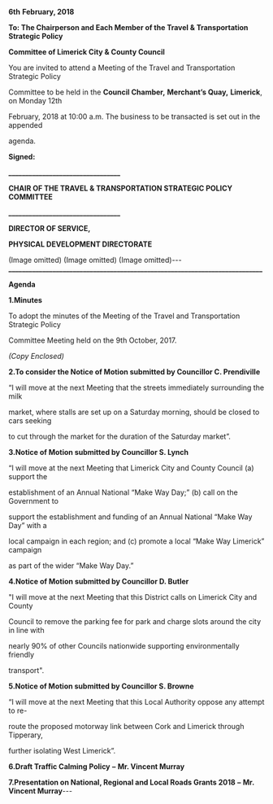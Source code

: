 **6th** **February, 2018**

**To: The Chairperson and Each Member of the Travel & Transportation Strategic Policy**

**Committee of Limerick City & County Council**

You are invited to attend a Meeting of the Travel and Transportation Strategic Policy

Committee to be held in the **Council Chamber,** **Merchant’s Quay,** **Limerick**, on Monday 12th

February, 2018 at 10:00 a.m. The business to be transacted is set out in the appended

agenda.

**Signed:**

**\_\_\_\_\_\_\_\_\_\_\_\_\_\_\_\_\_\_\_\_\_\_\_\_\_\_\_\_\_\_\_\_\_**

**CHAIR OF THE TRAVEL & TRANSPORTATION STRATEGIC POLICY COMMITTEE**

**\_\_\_\_\_\_\_\_\_\_\_\_\_\_\_\_\_\_\_\_\_\_\_\_\_\_\_\_\_\_\_\_\_**

**DIRECTOR OF SERVICE,**

**PHYSICAL DEVELOPMENT DIRECTORATE**

(Image omitted)
(Image omitted)
(Image omitted)---
**\_\_\_\_\_\_\_\_\_\_\_\_\_\_\_\_\_\_\_\_\_\_\_\_\_\_\_\_\_\_\_\_\_\_\_\_\_\_\_\_\_\_\_\_\_\_\_\_\_\_\_\_\_\_\_\_\_\_\_\_\_\_\_\_\_\_\_\_\_\_\_\_\_\_\_**

**Agenda**

**1.Minutes**

To adopt the minutes of the Meeting of the Travel and Transportation Strategic Policy

Committee Meeting held on the 9th October, 2017.

*(Copy Enclosed)*

**2.To consider the Notice of Motion submitted by Councillor C. Prendiville**

“I will move at the next Meeting that the streets immediately surrounding the milk

market, where stalls are set up on a Saturday morning, should be closed to cars seeking

to cut through the market for the duration of the Saturday market”.

**3.Notice of Motion submitted by Councillor S. Lynch**

“I will move at the next Meeting that Limerick City and County Council (a) support the

establishment of an Annual National “Make Way Day;” (b) call on the Government to

support the establishment and funding of an Annual National “Make Way Day” with a

local campaign in each region; and (c) promote a local “Make Way Limerick” campaign

as part of the wider “Make Way Day.”

**4.Notice of Motion submitted by Councillor D. Butler**

"I will move at the next Meeting that this District calls on Limerick City and County

Council to remove the parking fee for park and charge slots around the city in line with

nearly 90% of other Councils nationwide supporting environmentally friendly

transport".

**5.Notice of Motion submitted by Councillor S. Browne**

“I will move at the next Meeting that this Local Authority oppose any attempt to re-

route the proposed motorway link between Cork and Limerick through Tipperary,

further isolating West Limerick”.

**6.Draft Traffic Calming Policy** **–** **Mr. Vincent Murray**

**7.Presentation on National, Regional and Local Roads Grants 2018** **–** **Mr. Vincent Murray**---
